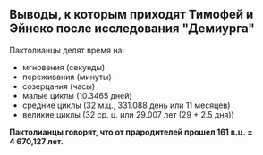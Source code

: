 ## Выводы, к которым приходят Тимофей и Эйнеко после исследования "Демиурга"

Пактолианцы делят время на:
- мгновения (секунды)
- переживания (минуты)
- созерцания (часы)
- малые циклы (10.3465 дней)
- средние циклы (32 м.ц., 331.088 день или 11 месяцев)
- великие циклы (32 ср. ц. или 29.007 лет (29 + 2.5 дня))

**Пактолианцы говорят, что от прародителей прошел 161 в.ц. =**
**4 670,127 лет.**



